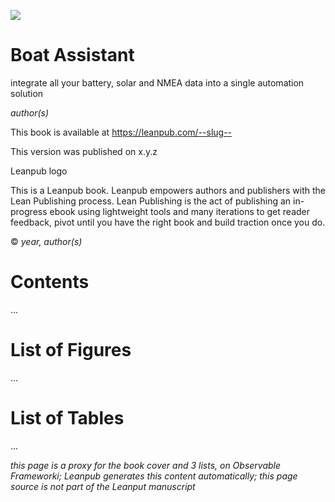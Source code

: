![](resources/title_page.png)

# Boat Assistant

integrate all your battery, solar and NMEA data into a single automation solution

*author(s)*

This book is available at https://leanpub.com/--slug--

This version was published on x.y.z

Leanpub logo

This is a Leanpub book. Leanpub empowers authors and
publishers with the Lean Publishing process. Lean Publishing is
the act of publishing an in-progress ebook using lightweight tools
and many iterations to get reader feedback, pivot until you have
the right book and build traction once you do.

© *year, author(s)*

# Contents

...

# List of Figures

...

# List of Tables

...

*this page is a proxy for the book cover and 3 lists, on Observable Frameworki; Leanpub generates this content automatically; this page source is not part of the Leanput manuscript*
